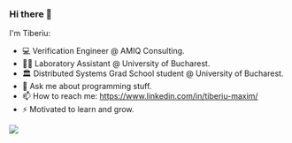 ### Hi there 👋

I'm Tiberiu:
- 💻 Verification Engineer @ AMIQ Consulting.
- 👨‍🏫 Laboratory Assistant @ University of Bucharest.
- 🏛️ Distributed Systems Grad School student @ University of Bucharest.
- 💬 Ask me about programming stuff.
- 📫 How to reach me: https://www.linkedin.com/in/tiberiu-maxim/
- ⚡ Motivated to learn and grow.

<img align="left" src="https://github-readme-stats.vercel.app/api?username=MaximTiberiu&count_private=true&show_icons=true&theme=vue-dark" />
